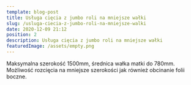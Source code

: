 ```yaml
---
template: blog-post
title: Usługa cięcia z jumbo roli na mniejsze wałki
slug: /usluga-ciecia-z-jumbo-roli-na-mniejsze-walki
date: 2020-12-09 21:12
position: 2
description: Usługa cięcia z jumbo roli na mniejsze wałki
featuredImage: /assets/empty.png
---
```

Maksymalna szerokość 1500mm, średnica wałka matki do 780mm. Możliwość rozcięcia na mniejsze szerokości jak również obcinanie folii boczne.